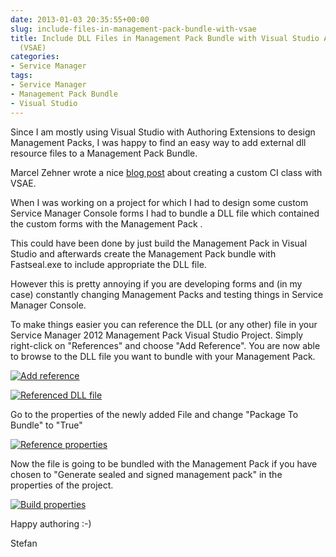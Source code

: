```yaml
---
date: 2013-01-03 20:35:55+00:00
slug: include-files-in-management-pack-bundle-with-vsae
title: Include DLL Files in Management Pack Bundle with Visual Studio Authoring Extensions
  (VSAE)
categories:
- Service Manager
tags:
- Service Manager
- Management Pack Bundle
- Visual Studio
---
```


Since I am mostly using Visual Studio with Authoring Extensions to design Management Packs, I was happy to find an easy way to add external dll resource files to a Management Pack Bundle.




Marcel Zehner wrote a nice [blog post](https://web.archive.org/web/20130114082218/http://blog.scsmfaq.ch:80/2013/01/03/visual-studio-authoring-extensions-vsae-part-1-creating-a-new-ci-class/) about creating a custom CI class with VSAE.




When I was working on a project for which I had to design some custom Service Manager Console forms I had to bundle a DLL file which contained the custom forms with the Management Pack .




This could have been done by just build the Management Pack in Visual Studio and afterwards create the Management Pack bundle with Fastseal.exe to include appropriate the DLL file.




However this is pretty annoying if you are developing forms and (in my case) constantly changing Management Packs and testing things in Service Manager Console.


<!-- more -->


To make things easier you can reference the DLL (or any other) file in your Service Manager 2012 Management Pack Visual Studio Project. Simply right-click on "References" and choose "Add Reference". You are now able to browse to the DLL file you want to bundle with your Management Pack.




[](http://blog.jhnr.ch/2013/01/03/include-files-in-management-pack-bundle-with-vsae/vsae_add_reference/)[![Add reference](/images/vsae_add_reference.png)](/images/vsae_add_reference.png)




[![Referenced DLL file](/images/vsae_referenced_dll.png)](/images/vsae_referenced_dll.png)




Go to the properties of the newly added File and change "Package To Bundle" to "True"




[![Reference properties](/images/vsae_reference_properties.png)](/images/vsae_reference_properties.png)




Now the file is going to be bundled with the Management Pack if you have chosen to "Generate sealed and signed management pack" in the properties of the project.




[![Build properties](/images/vsae_build_properties.png)](/images/vsae_build_properties.png)




Happy authoring :-)




Stefan




